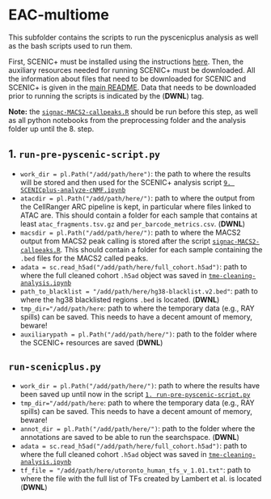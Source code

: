 # EAC-multiome

This subfolder contains the scripts to run the pyscenicplus analysis as well as the bash scripts used to run them.

First, SCENIC+ must be installed using the instructions [here](https://github.com/aertslab/scenicplus). 
Then, the auxiliary resources needed for running SCENIC+ must be downloaded. All the information about files that need to be downloaded for SCENIC and SCENIC+ is given in the [main README](https://github.com/vanallenlab/EAC-multiome/blob/main/README.md). Data that needs to be downloaded prior to running the scripts is indicated by the (**DWNL**) tag.

**Note:** the [`signac-MACS2-callpeaks.R`](https://github.com/vanallenlab/EAC-multiome/blob/main/code/R/scripts/preprocessing-snATAC/signac-MACS2-callpeaks.R) should be run before this step, as well as all python notebooks from the preprocessing folder and the analysis folder up until the 8. step.

## 1. `run-pre-pyscenic-script.py`

- `work_dir = pl.Path("/add/path/here")`: the path to where the results will be stored and then used for the SCENIC+ analysis script [`9. SCENICplus-analyze-cNMF.ipynb`](https://github.com/vanallenlab/EAC-multiome/blob/main/code/python/notebooks/analysis/9.%20SCENICplus-analyze-cNMF.ipynb)
- `atacdir = pl.Path("/add/path/here/")`: path to where the output from the CellRanger ARC pipeline is kept, in particular where files linked to ATAC are. This should contain a folder for each sample that contains at least `atac_fragments.tsv.gz` and `per_barcode_metrics.csv`. (**DWNL**)
- `macsdir = pl.Path("/add/path/here/")`: path to where the MACS2 output from MACS2 peak calling is stored after the script [`signac-MACS2-callpeaks.R`](https://github.com/vanallenlab/EAC-multiome/blob/main/code/R/scripts/preprocessing-snATAC/signac-MACS2-callpeaks.R). This should contain a folder for each sample containing the `.bed` files for the MACS2 called peaks. 
- `adata = sc.read_h5ad("/add/path/here/full_cohort.h5ad")`: path to where the full cleaned cohort `.h5ad` object was saved in [`tme-cleaning-analysis.ipynb`](https://github.com/vanallenlab/EAC-multiome/blob/main/code/python/notebooks/analysis/2.%20tme-cleaning-analysis.ipynb)
- `path_to_blacklist = "/add/path/here/hg38-blacklist.v2.bed"`: path to where the hg38 blacklisted regions `.bed` is located. (**DWNL**)
- `tmp_dir="/add/path/here`: path to where the temporary data (e.g., RAY spills) can be saved. This needs to have a decent amount of memory, beware!
- `auxiliarypath = pl.Path("/add/path/here/")`: path to the folder where the SCENIC+ resources are saved (**DWNL**)

## `run-scenicplus.py`

- `work_dir = pl.Path("/add/path/here/")`: path to where the results have been saved up until now in the script [`1. run-pre-pyscenic-script.py`](TBD)
- `tmp_dir="/add/path/here`: path to where the temporary data (e.g., RAY spills) can be saved. This needs to have a decent amount of memory, beware!
- `annot_dir = pl.Path("/add/path/here/")`: path to the folder where the annotations are saved to be able to run the searchspace. (**DWNL**)
- `adata = sc.read_h5ad("/add/path/here/full_cohort.h5ad")`: path to where the full cleaned cohort `.h5ad` object was saved in [`tme-cleaning-analysis.ipynb`](https://github.com/vanallenlab/EAC-multiome/blob/main/code/python/notebooks/analysis/2.%20tme-cleaning-analysis.ipynb)
- `tf_file = "/add/path/here/utoronto_human_tfs_v_1.01.txt"`: path to where the file with the full list of TFs created by Lambert et al. is located (**DWNL**)